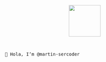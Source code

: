 <p>
  <div align="center">
<img src="https://user-images.githubusercontent.com/102924131/161446025-84b552c5-c24e-4f4b-b179-a7f76d8c6a40.png" width=100>
</div>

  <br><br>
  <samp>
👋 Hola, I’m @martin-sercoder
  </samp>
</p>
